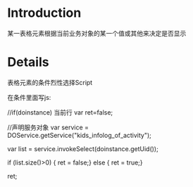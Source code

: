 # Introduction #

某一表格元素根据当前业务对象的某一个值或其他来决定是否显示


# Details #

表格元素的条件烈性选择Script

在条件里面写js:

//if(doinstance) 当前行
var ret=false;

//声明服务对象
var service = DOService.getService("kids\_infolog\_of\_activity");

var list = service.invokeSelect(doinstance.getUid());

if (list.size()>0)
{ ret = false;}
else
{ ret = true;}

ret;